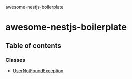 awesome-nestjs-boilerplate

# awesome-nestjs-boilerplate

## Table of contents

### Classes

- [UserNotFoundException](classes/UserNotFoundException.md)
